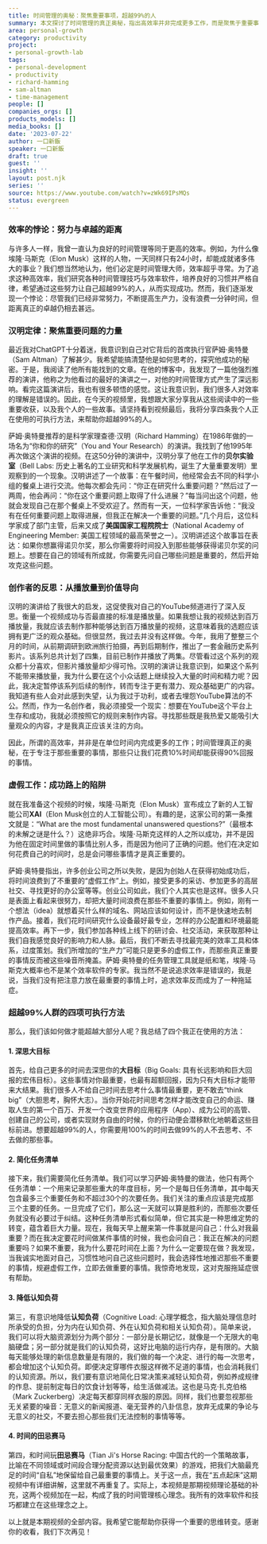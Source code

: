 ```yaml
---
title: 时间管理的奥秘：聚焦重要事项，超越99%的人
summary: 本文探讨了时间管理的真正奥秘，指出高效率并非完成更多工作，而是聚焦于重要事项。通过Sam Altman和Richard Hamming的启发，分享了超越99%人群的四项可执行方法，强调深度思考、简化任务、降低认知负荷及优先处理核心事务。
area: personal-growth
category: productivity
project:
- personal-growth-lab
tags:
- personal-development
- productivity
- richard-hamming
- sam-altman
- time-management
people: []
companies_orgs: []
products_models: []
media_books: []
date: '2023-07-22'
author: 一口新飯
speaker: 一口新飯
draft: true
guest: ''
insight: ''
layout: post.njk
series: ''
source: https://www.youtube.com/watch?v=zWk69IPsMQs
status: evergreen
---
```

### 效率的悖论：努力与卓越的距离

与许多人一样，我曾一直认为良好的时间管理等同于更高的效率。例如，为什么像埃隆·马斯克（Elon Musk）这样的人物，一天同样只有24小时，却能成就诸多伟大的事业？我们想当然地认为，他们必定是时间管理大师，效率超乎寻常。为了追求这种高效率，我们研究各种时间管理技巧与效率软件，培养良好的习惯并严格自律，希望通过这些努力让自己超越99%的人，从而实现成功。然而，我们逐渐发现一个悖论：尽管我们已经非常努力，不断提高生产力，没有浪费一分钟时间，但距离真正的卓越仍相去甚远。

### 汉明定律：聚焦重要问题的力量

最近我对ChatGPT十分着迷，我意识到自己对它背后的首席执行官萨姆·奥特曼（Sam Altman）了解甚少。我希望能搞清楚他是如何思考的，探究他成功的秘密。于是，我阅读了他所有能找到的文章。在他的博客中，我发现了一篇他强烈推荐的演讲，他称之为他看过的最好的演讲之一，对他的时间管理方式产生了深远影响。看完这篇演讲后，我也有很多顿悟的感觉。这让我意识到，我们很多人对效率的理解是错误的。因此，在今天的视频里，我想跟大家分享我从这些阅读中的一些重要收获，以及我个人的一些故事。请坚持看到视频最后，我将分享四条我个人正在使用的可执行方法，来帮助你超越99%的人。

萨姆·奥特曼推荐的是科学家理查德·汉明（Richard Hamming）在1986年做的一场名为“你和你的研究”（You and Your Research）的演讲。我找到了他1995年再次做这个演讲的视频。在这50分钟的演讲中，汉明分享了他在工作的**贝尔实验室**（Bell Labs: 历史上著名的工业研究和科学发展机构，诞生了大量重要发明）里观察到的一个现象。汉明讲述了一个故事：在午餐时间，他经常会去不同的科学小组的餐桌上进行交流。他每次都会先问：“你正在研究什么重要问题？”然后过了一两周，他会再问：“你在这个重要问题上取得了什么进展？”每当问出这个问题，他就会发现自己在那个餐桌上不受欢迎了。然而有一天，一位科学家告诉他：“我没有在任何重要问题上取得进展，但我正在解决一个重要的问题。”几个月后，这位科学家成了部门主管，后来又成了**美国国家工程院院士**（National Academy of Engineering Member: 美国工程领域的最高荣誉之一）。汉明讲述这个故事旨在表达：如果你想赢得诺贝尔奖，那么你需要将时间投入到那些能够获得诺贝尔奖的问题上。想要在自己的领域有所成就，你需要先问自己哪些问题是重要的，然后开始攻克这些问题。

### 创作者的反思：从播放量到价值导向

汉明的演讲给了我很大的启发，这促使我对自己的YouTube频道进行了深入反思。衡量一个视频成功与否最直接的标准是播放量。如果我想让我的视频达到百万播放量，我就应该去制作那种能够达到百万播放量的视频，这意味着我的选题应该拥有更广泛的观众基础。但很显然，我过去并没有这样做。今年，我用了整整三个月的时间，从前期调研到欧洲旅行拍摄，再到后期制作，推出了一套金融历史系列影片。该系列总共计划了四集，目前已制作并播放了两集。尽管看过这个系列的观众都十分喜欢，但影片播放量却少得可怜。汉明的演讲让我意识到，如果这个系列不能带来播放量，我为什么要在这个小众话题上继续投入大量的时间和精力呢？因此，我决定暂停该系列后续的制作，转而专注于更有潜力、观众基础更广的内容。我知道有些人会对此感到失望，认为我过于功利，或者去埋怨YouTube算法的不公。然而，作为一名创作者，我必须接受一个现实：想要在YouTube这个平台上生存和成功，我就必须按照它的规则来制作内容。寻找那些既是我热爱又能吸引大量观众的内容，才是我真正应该关注的方向。

因此，所谓的高效率，并非是在单位时间内完成更多的工作；时间管理真正的奥秘，在于专注于那些重要的事情，那些只让我们花费10%时间却能获得90%回报的事情。

### 虚假工作：成功路上的陷阱

就在我准备这个视频的时候，埃隆·马斯克（Elon Musk）宣布成立了新的人工智能公司**XAI**（Elon Musk创立的人工智能公司）。有趣的是，这家公司的第一条推文就是：“What are the most fundamental unanswered questions?”（最根本的未解之谜是什么？）这绝非巧合。埃隆·马斯克这样的人之所以成功，并不是因为他在固定时间里做的事情比别人多，而是因为他问了正确的问题。他们在决定如何花费自己的时间时，总是会问哪些事情才是真正重要的。

萨姆·奥特曼指出，许多创业公司之所以失败，是因为创始人在获得初始成功后，将时间浪费到了不重要的“虚假工作”上。例如，接受更多的采访、参加更多的高层社交、寻找更好的办公室等等。创业公司如此，我们个人其实也是这样。很多人只是表面上看起来很努力，却把大量时间浪费在那些不重要的事情上。例如，刚有一个想法（idea）就想着买什么样的域名、网站应该如何设计，而不是快速地去制作产品。接着，我们花时间研究什么设备最好最专业，怎样的办公配置和环境最能提高效率。再下一步，我们参加各种线上线下的研讨会、社交活动，来获取那种让我们自我感觉良好的影响力和人脉。最后，我们不断去寻找最完美的效率工具和体系，过度策划。我们所增加的“生产力”可能只是更多的虚假工作，而那些真正重要的事情反而被这些噪音所掩盖。萨姆·奥特曼的任务管理工具就是纸和笔，埃隆·马斯克大概率也不是某个效率软件的专家。我当然不是说追求效率是错误的，我是说，当我们没有把注意力放在最重要的事情上时，追求效率反而成为了一种拖延症。

### 超越99%人群的四项可执行方法

那么，我们该如何做才能超越大部分人呢？我总结了四个我正在使用的方法：

#### 1. 深思大目标

首先，给自己更多的时间去深思你的**大目标**（Big Goals: 具有长远影响和巨大回报的宏伟目标）。这些事情对你最重要，也最有超额回报，因为只有大目标才能带来大结果。我们很多人不给自己时间去思考什么事情最重要，更不敢去“think big”（大胆思考，胸怀大志）。当你开始花时间思考怎样才能改变自己的命运、赚取人生的第一个百万、开发一个改变世界的应用程序（App）、成为公司的高管、创建自己的公司，或者实现财务自由的时候，你的行动便会潜移默化地朝着这些目标前进。想要超越99%的人，你需要用100%的时间去做99%的人不去思考、不去做的那些事。

#### 2. 简化任务清单

接下来，我们需要简化任务清单。我们可以学习萨姆·奥特曼的做法，他只有两个任务清单：一个用来记录那些重大的年度目标，另一个是每日任务清单，其中每天包含最多三个重要任务和不超过30个的次要任务。我们关注的重点应该是完成那三个主要的任务。一旦完成了它们，那么这一天就可以算是胜利的，而那些次要任务就没有必要过于纠结。这种任务清单形式看似简单，但它其实是一种思维定势的转变，蕴含着巨大力量。现在，我每天早上醒来第一件事就是问自己：什么对我最重要？而在我决定要花时间做某件事情的时候，我也会问自己：我正在解决的问题重要吗？如果不重要，我为什么要花时间在上面？为什么一定要现在做？我发现，当我诚实地面对自己，习惯性地问自己这些问题时，我会选择性地推迟那些不重要的事情，规避虚假工作，立即去做重要的事情。我惊奇地发现，这对克服拖延症很有帮助。

#### 3. 降低认知负荷

第三，有意识地降低**认知负荷**（Cognitive Load: 心理学概念，指大脑处理信息时所承受的负担，分为内在认知负荷、外在认知负荷和相关认知负荷）。简单来说，我们可以将大脑资源划分为两个部分：一部分是长期记忆，就像是一个无限大的电脑硬盘；另一部分就是我们的认知负荷，这好比电脑的运行内存，是有限的。大脑每天能够处理的新信息数量是有限的，我们做的每一个决定、进行的每一次思考，都会增加这个认知负荷。即便决定穿哪件衣服这样微不足道的事情，也会消耗我们的认知资源。所以，我们要有意识地简化日常决策来减轻认知负荷，例如养成规律的作息、提前制定每日的饮食计划等等，给生活做减法。这也是马克·扎克伯格（Mark Zuckerberg）决定每天都穿同样衣服的原因。同样，我们也要忽视那些无关紧要的噪音：无意义的新闻报道、毫无营养的八卦信息，放弃无成果的争论与无意义的社交，不要去担心那些我们无法控制的事情等等。

#### 4. 时间的田忌赛马

第四，和时间玩**田忌赛马**（Tian Ji's Horse Racing: 中国古代的一个策略故事，比喻在不同领域或时间段合理分配资源以达到最优效果）的游戏，把我们大脑最充足的时间“自私”地保留给自己最重要的事情上。关于这一点，我在“五点起床”这期视频中有详细讲解，这里就不再重复了。实际上，本视频是那期视频理论基础的补充，这两个视频加在一起，构成了我的时间管理核心理念。我所有的效率软件和技巧都建立在这些理念之上。

以上就是本期视频的全部内容。我希望它能帮助你获得一个重要的思维转变。感谢你的收看，我们下次再见！